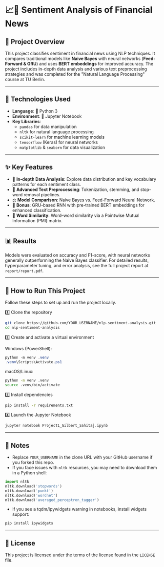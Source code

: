 # 📈📰 Sentiment Analysis of Financial News

## 🚀 Project Overview
This project classifies sentiment in financial news using NLP techniques. It compares traditional models like **Naive Bayes** with neural networks (**Feed-Forward & GRU**) and uses **BERT embeddings** for improved accuracy. The project includes in-depth data analysis and various text preprocessing strategies and was completed for the "Natural Language Processing" course at TU Berlin.

---

## 🧰 Technologies Used
- **Language**: 🐍 Python 3
- **Environment**: 📓 Jupyter Notebook
- **Key Libraries**:
  - `pandas` for data manipulation
  - `nltk` for natural language processing
  - `scikit-learn` for machine learning models
  - `tensorflow` (Keras) for neural networks
  - `matplotlib` & `seaborn` for data visualization

---

## ✨ Key Features
- 🔎 **In-depth Data Analysis**: Explore data distribution and key vocabulary patterns for each sentiment class.
- 🧹 **Advanced Text Preprocessing**: Tokenization, stemming, and stop-word removal pipelines.
- ⚖️ **Model Comparison**: Naive Bayes vs. Feed-Forward Neural Network.
- 🧠 **Bonus**: GRU-based RNN with pre-trained BERT embeddings for enhanced classification.
- 🤝 **Word Similarity**: Word–word similarity via a Pointwise Mutual Information (PMI) matrix.

---

## 📊 Results
Models were evaluated on accuracy and F1-score, with neural networks generally outperforming the Naive Bayes classifier. For detailed results, hyperparameter tuning, and error analysis, see the full project report at `report/report.pdf`.

---

## 🧪 How to Run This Project
Follow these steps to set up and run the project locally.

1️⃣ Clone the repository
```bash
git clone https://github.com/YOUR_USERNAME/nlp-sentiment-analysis.git
cd nlp-sentiment-analysis
```

2️⃣ Create and activate a virtual environment

Windows (PowerShell):
```powershell
python -m venv .venv
.venv\Scripts\Activate.ps1
```

macOS/Linux:
```bash
python -m venv .venv
source .venv/bin/activate
```

3️⃣ Install dependencies
```bash
pip install -r requirements.txt
```

4️⃣ Launch the Jupyter Notebook
```bash
jupyter notebook Project1_Gilbert_Sahitaj.ipynb
```

---

## 📎 Notes
- Replace `YOUR_USERNAME` in the clone URL with your GitHub username if you forked this repo.
- If you face issues with `nltk` resources, you may need to download them in a Python shell:
```python
import nltk
nltk.download('stopwords')
nltk.download('punkt')
nltk.download('wordnet')
nltk.download('averaged_perceptron_tagger')
```
- If you see a tqdm/ipywidgets warning in notebooks, install widgets support:
```bash
pip install ipywidgets
```

---

## 📄 License
This project is licensed under the terms of the license found in the `LICENSE` file.

